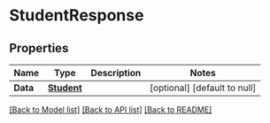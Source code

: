 # StudentResponse

## Properties
Name | Type | Description | Notes
------------ | ------------- | ------------- | -------------
**Data** | [**Student**](Student.md) |  | [optional] [default to null]

[[Back to Model list]](../README.md#documentation-for-models) [[Back to API list]](../README.md#documentation-for-api-endpoints) [[Back to README]](../README.md)


